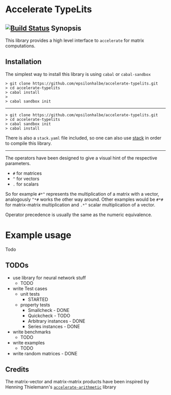 Accelerate TypeLits
===================

[![Build Status](https://travis-ci.org/epsilonhalbe/accelerate-typelits.svg?branch=master)](https://travis-ci.org/epsilonhalbe/accelerate-typelits)
Synopsis
--------

This library provides a high level interface to `accelerate` for matrix
computations.

Installation
------------

The simplest way to install this library is using `cabal` or `cabal-sandbox`

```
> git clone https://github.com/epsilonhalbe/accelerate-typelits.git
> cd accelerate-typelits
> cabal install
>
> cabal sandbox init
```

---

```
> git clone https://github.com/epsilonhalbe/accelerate-typelits.git
> cd accelerate-typelits
> cabal sandbox init
> cabal install
```

There is also a `stack.yaml` file included, so one can also use [stack][1] in
order to compile this library.

---

The operators have been designed to give a visual hint of the respective
parameters.

- `#` for matrices
- `^` for vectors
- `.` for scalars

So for example `#*^` represents the multiplication of a matrix with a vector,
analogously `^*#` works the other way around. Other examples would be `#*#` for
matrix-matrix multiplication and `.*^` scalar multiplication of a vector.

Operator precedence is usually the same as the numeric equivalence.

# Example usage

Todo

TODOs
-----

- use library for neural network stuff
   + TODO
- write Test cases
   + unit tests
       * STARTED
   + property tests
       * Smallcheck - DONE
       * Quickcheck - TODO
       * Arbitrary instances - DONE
       * Series instances - DONE
- write benchmarks
   + TODO
- write examples
   + TODO
- write random matrices - DONE

Credits
-------

The matrix-vector and matrix-matrix products have been inspired by Henning
Thielemann's [`accelerate-arithmetic`][2] library

[1]: https://haskellstack.com
[2]: https://hackage.haskell.org/package/accelerate-arithmetic
